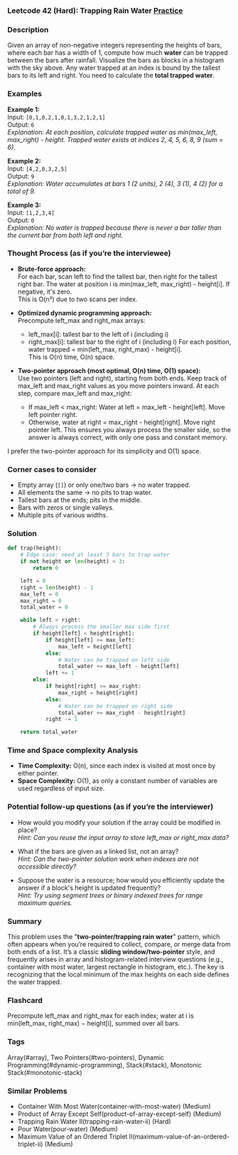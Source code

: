### Leetcode 42 (Hard): Trapping Rain Water [Practice](https://leetcode.com/problems/trapping-rain-water)

### Description  
Given an array of non-negative integers representing the heights of bars, where each bar has a width of 1, compute how much **water** can be trapped between the bars after rainfall. Visualize the bars as blocks in a histogram with the sky above. Any water trapped at an index is bound by the tallest bars to its left and right. You need to calculate the **total trapped water**.

### Examples  

**Example 1:**  
Input: `[0,1,0,2,1,0,1,3,2,1,2,1]`  
Output: `6`  
*Explanation: At each position, calculate trapped water as min(max_left, max_right) - height. Trapped water exists at indices 2, 4, 5, 6, 8, 9 (sum = 6).*

**Example 2:**  
Input: `[4,2,0,3,2,5]`  
Output: `9`  
*Explanation: Water accumulates at bars 1 (2 units), 2 (4), 3 (1), 4 (2) for a total of 9.*

**Example 3:**  
Input: `[1,2,3,4]`  
Output: `0`  
*Explanation: No water is trapped because there is never a bar taller than the current bar from both left and right.*

### Thought Process (as if you’re the interviewee)  
- **Brute-force approach:**  
  For each bar, scan left to find the tallest bar, then right for the tallest right bar. The water at position i is min(max_left, max_right) - height[i]. If negative, it's zero.  
  This is O(n²) due to two scans per index.

- **Optimized dynamic programming approach:**  
  Precompute left_max and right_max arrays:
    - left_max[i]: tallest bar to the left of i (including i)
    - right_max[i]: tallest bar to the right of i (including i)
  For each position, water trapped = min(left_max, right_max) - height[i].  
  This is O(n) time, O(n) space.

- **Two-pointer approach (most optimal, O(n) time, O(1) space):**  
  Use two pointers (left and right), starting from both ends. Keep track of max_left and max_right values as you move pointers inward. At each step, compare max_left and max_right:
    - If max_left < max_right: Water at left = max_left - height[left]. Move left pointer right.
    - Otherwise, water at right = max_right - height[right]. Move right pointer left.
  This ensures you always process the smaller side, so the answer is always correct, with only one pass and constant memory.

I prefer the two-pointer approach for its simplicity and O(1) space.

### Corner cases to consider  
- Empty array (`[]`) or only one/two bars → no water trapped.
- All elements the same → no pits to trap water.
- Tallest bars at the ends; pits in the middle.
- Bars with zeros or single valleys.
- Multiple pits of various widths.

### Solution

```python
def trap(height):
    # Edge case: need at least 3 bars to trap water
    if not height or len(height) < 3:
        return 0

    left = 0
    right = len(height) - 1
    max_left = 0
    max_right = 0
    total_water = 0

    while left < right:
        # Always process the smaller max side first
        if height[left] < height[right]:
            if height[left] >= max_left:
                max_left = height[left]
            else:
                # Water can be trapped on left side
                total_water += max_left - height[left]
            left += 1
        else:
            if height[right] >= max_right:
                max_right = height[right]
            else:
                # Water can be trapped on right side
                total_water += max_right - height[right]
            right -= 1

    return total_water
```

### Time and Space complexity Analysis  

- **Time Complexity:** O(n), since each index is visited at most once by either pointer.
- **Space Complexity:** O(1), as only a constant number of variables are used regardless of input size.

### Potential follow-up questions (as if you’re the interviewer)  

- How would you modify your solution if the array could be modified in place?  
  *Hint: Can you reuse the input array to store left_max or right_max data?*

- What if the bars are given as a linked list, not an array?  
  *Hint: Can the two-pointer solution work when indexes are not accessible directly?*

- Suppose the water is a resource; how would you efficiently update the answer if a block's height is updated frequently?  
  *Hint: Try using segment trees or binary indexed trees for range maximum queries.*

### Summary
This problem uses the "**two-pointer/trapping rain water**" pattern, which often appears when you’re required to collect, compare, or merge data from both ends of a list. It’s a classic **sliding window/two-pointer** style, and frequently arises in array and histogram-related interview questions (e.g., container with most water, largest rectangle in histogram, etc.). The key is recognizing that the local minimum of the max heights on each side defines the water trapped.


### Flashcard
Precompute left_max and right_max for each index; water at i is min(left_max, right_max) − height[i], summed over all bars.

### Tags
Array(#array), Two Pointers(#two-pointers), Dynamic Programming(#dynamic-programming), Stack(#stack), Monotonic Stack(#monotonic-stack)

### Similar Problems
- Container With Most Water(container-with-most-water) (Medium)
- Product of Array Except Self(product-of-array-except-self) (Medium)
- Trapping Rain Water II(trapping-rain-water-ii) (Hard)
- Pour Water(pour-water) (Medium)
- Maximum Value of an Ordered Triplet II(maximum-value-of-an-ordered-triplet-ii) (Medium)